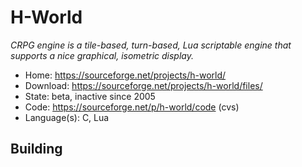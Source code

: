 # H-World

_CRPG engine is a tile-based, turn-based, Lua scriptable engine that supports a nice graphical, isometric display._

- Home: https://sourceforge.net/projects/h-world/
- Download: https://sourceforge.net/projects/h-world/files/
- State: beta, inactive since 2005
- Code: https://sourceforge.net/p/h-world/code (cvs)
- Language(s): C, Lua

## Building

